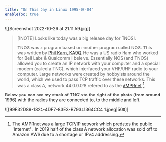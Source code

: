 ```yaml
---
title: "On This Day in Linux 1995-07-04"
enableToc: true
---
```

![[Screenshot 2022-10-26 at 21.11.59.jpg]]
>[!NOTE] Looks like today was a big release day for TNOS!.
>
> TNOS was a program based on another program called NOS. This was written by [Phil Karn, KA9Q](https://en.wikipedia.org/wiki/Phil_Karn). He was a US radio Ham who worked for Bell Labs & Qualcomm I beleive. 
>Essentially NOS (and TNOS) allowed you to create an IP network with your computer and a special modem  (called a TNC), which interfaced your VHF/UHF radio to your computer. Large networks were created by hobbyists around the world, which we used to pass TCP traffic over these networks. This was a class A, network 44.0.0.0/8 refered to as the [AMPRnet](https://en.wikipedia.org/wiki/AMPRNet) [^1].

Below you can see my stack of TNC's to the right of the photo (from around 1996) with the radios they are connected to, to the middle and left.

![[99F32D89-1824-4DF7-83E3-B79341364CC4 1.jpeg|500]]





[^1]: The AMPRnet was a large TCP/IP network which predates the public 'Internet' . In 2019 half of the class A network allocation was sold off to Amazon AWS due to a shortage on IPv4 addressing.